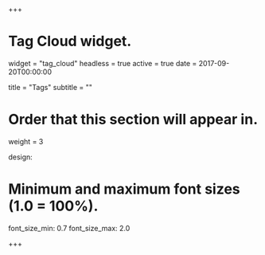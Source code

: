+++
# Tag Cloud widget.
widget = "tag_cloud"
headless = true
active = true
date = 2017-09-20T00:00:00

title = "Tags"
subtitle = ""


# Order that this section will appear in.
weight = 3

design:
  # Minimum and maximum font sizes (1.0 = 100%).
  font_size_min: 0.7
  font_size_max: 2.0
  
+++
